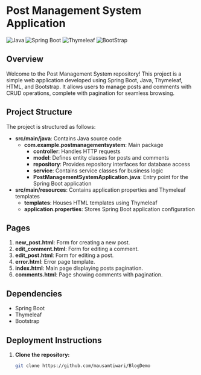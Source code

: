 # Post Management System Application

![Java](https://img.shields.io/badge/Java-F9981D?style=for-the-badge&logo=java&logoColor=white)
![Spring Boot](https://img.shields.io/badge/SpringBoot-6DB5D?style=for-the-badge&logo=springboot&logoColor=white)
![Thymeleaf](https://img.shields.io/badge/Thymeleaf-005F0F?style=for-the-badge&logo=thymeleaf&logoColor=white)
![BootStrap](https://img.shields.io/badge/Bootstrap-7952B3?style=for-the-badge&logo=bootstrap&logoColor=white)


## Overview
Welcome to the Post Management System repository! This project is a simple web application developed using Spring Boot, Java, Thymeleaf, HTML, and Bootstrap. It allows users to manage posts and comments with CRUD operations, complete with pagination for seamless browsing.

## Project Structure
The project is structured as follows:
- **src/main/java**: Contains Java source code
    - **com.example.postmanagementsystem**: Main package
        - **controller**: Handles HTTP requests
        - **model**: Defines entity classes for posts and comments
        - **repository**: Provides repository interfaces for database access
        - **service**: Contains service classes for business logic
        - **PostManagementSystemApplication.java**: Entry point for the Spring Boot application
- **src/main/resources**: Contains application properties and Thymeleaf templates
    - **templates**: Houses HTML templates using Thymeleaf
    - **application.properties**: Stores Spring Boot application configuration

## Pages
1. **new_post.html**: Form for creating a new post.
2. **edit_comment.html**: Form for editing a comment.
3. **edit_post.html**: Form for editing a post.
4. **error.html**: Error page template.
5. **index.html**: Main page displaying posts pagination.
6. **comments.html**: Page showing comments with pagination.

## Dependencies
- Spring Boot
- Thymeleaf
- Bootstrap

## Deployment Instructions
1. **Clone the repository:**
   ```bash
   git clone https://github.com/mausamtiwari/BlogDemo
